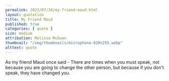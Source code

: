 ```yaml
---
permalink: 2023/07/30/my-friend-maud.html
layout: quotation
title: My Friend Maud
published: true
categories: [ quote ]
size: medium
attribution: Melissa McEwan
thumbnail: "/img/thumbnails/microphone-420x255.webp"
alttext: quote
---
```


As my friend Maud once said - There are times when you must speak, not because you are going to change the other person, but because if you don't speak, they have changed you.
